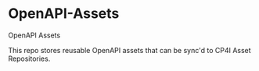 # OpenAPI-Assets
OpenAPI Assets

This repo stores reusable OpenAPI assets that can be sync'd to CP4I Asset Repositories.
